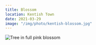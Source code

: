 ```yaml
---
title: Blossom
location: Kentish Town
date: 2021-03-29
image: "/img/photo/kentish-blossom.jpg"
---
```


![Tree in full pink blossom](/img/photo/kentish-blossom.jpg)
